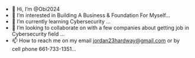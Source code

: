 - 👋 Hi, I’m @Obi2024
- 👀 I’m interested in Building A Business & Foundation For Myself...
- 🌱 I’m currently learning Cybersecurity ...
- 💞️ I’m looking to collaborate on with a few companies about getting job in Cybersecurity field ...
- 📫 How to reach me  on my email jordan23hardway@gmail.com or by cell phone 661-733-1351...

<!---
Obi2024/Obi2024 is a ✨ special ✨ repository because its `README.md` (this file) appears on your GitHub profile.
You can click the Preview link to take a look at your changes.
--->
